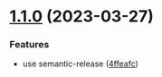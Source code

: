 # [1.1.0](https://github.com/Strobotti/jsonapi-ts-deserializer/compare/v1.0.1...v1.1.0) (2023-03-27)


### Features

* use semantic-release ([4ffeafc](https://github.com/Strobotti/jsonapi-ts-deserializer/commit/4ffeafc1a785eb286f9518f1703a81d909cf2113))
